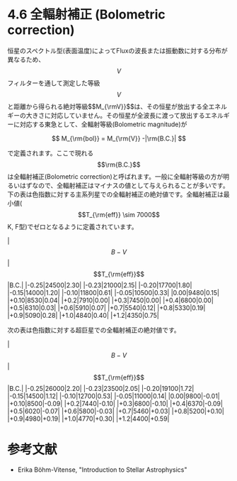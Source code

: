 # 4.6 全輻射補正 (Bolometric correction)

恒星のスペクトル型(表面温度)によってFluxの波長または振動数に対する分布が異なるため、$$V$$フィルターを通して測定した等級$$V$$と距離から得られる絶対等級$$M_{\rmV}}$$は、その恒星が放出する全エネルギーの大きさに対応していません。その恒星が全波長に渡って放出するエネルギーに対応する東急として、全輻射等級(Bolometric magnitude)が

$$
M_{\rm{bol}} 
= M_{\rm{V}} -|\rm{B.C.}|
$$

で定義されます。ここで現れる$$\rm{B.C.}$$は全輻射補正(Bolometric correction)と呼ばれます。一般に全輻射等級の方が明るいはずなので、全輻射補正はマイナスの値として与えられることが多いです。下の表は色指数に対する主系列星での全輻射補正の絶対値です。全輻射補正は最小値($$T_{\rm{eff}} \sim 7000$$K, F型)でゼロとなるように定義されています。

|$$B-V$$|$$T_{\rm{eff}}$$|B.C.|
|-0.25|24500|2.30|
|-0.23|21000|2.15|
|-0.20|17700|1.80|
|-0.15|14000|1.20|
|-0.10|11800|0.61|
|-0.05|10500|0.33|
|0.00|9480|0.15|
|+0.10|8530|0.04|
|+0.2|7910|0.00|
|+0.3|7450|0.00|
|+0.4|6800|0.00|
|+0.5|6310|0.03|
|+0.6|5910|0.07|
|+0.7|5540|0.12|
|+0.8|5330|0.19|
|+0.9|5090|0.28|
|+1.0|4840|0.40|
|+1.2|4350|0.75|

次の表は色指数に対する超巨星での全輻射補正の絶対値です。

|$$B-V$$|$$T_{\rm{eff}}$$|B.C.|
|-0.25|26000|2.20|
|-0.23|23500|2.05|
|-0.20|19100|1.72|
|-0.15|14500|1.12|
|-0.10|12700|0.53|
|-0.05|11000|0.14|
|0.00|9800|-0.01|
|+0.10|8500|-0.09|
|+0.2|7440|-0.10|
|+0.3|6800|-0.10|
|+0.4|6370|-0.09|
|+0.5|6020|-0.07|
|+0.6|5800|-0.03|
|+0.7|5460|+0.03|
|+0.8|5200|+0.10|
|+0.9|4980|+0.19|
|+1.0|4770|+0.30|
|+1.2|4400|+0.59|

# 参考文献

* Erika Böhm-Vitense, "Introduction to Stellar Astrophysics"